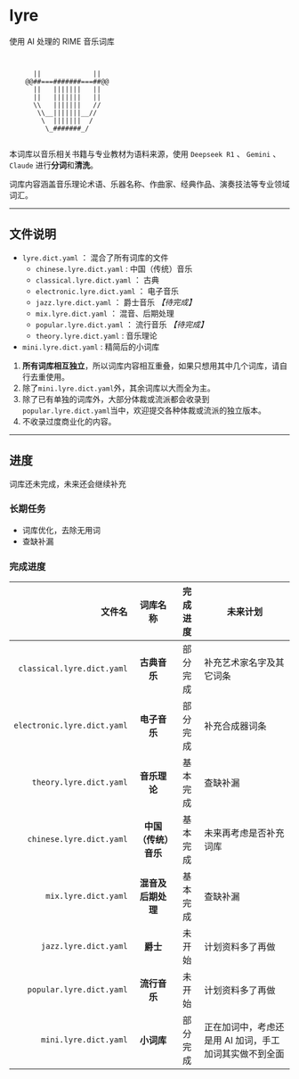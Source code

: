 # lyre

使用 AI 处理的 RIME 音乐词库

```text


      ||             ||
    @@##===#######===##@@
      ||   |||||||   ||
      ||   |||||||   ||
      \\   |||||||   //
       \\__|||||||__//
        \  |||||||  /
         \_#######_/


```

本词库以音乐相关书籍与专业教材为语料来源，使用 `Deepseek R1` 、 `Gemini` 、`Claude` 进行**分词**和**清洗**。

词库内容涵盖音乐理论术语、乐器名称、作曲家、经典作品、演奏技法等专业领域词汇。

---

## 文件说明

- `lyre.dict.yaml` ： 混合了所有词库的文件
  - `chinese.lyre.dict.yaml` : 中国（传统）音乐
  - `classical.lyre.dict.yaml` ： 古典
  - `electronic.lyre.dict.yaml` ： 电子音乐
  - `jazz.lyre.dict.yaml` ： 爵士音乐 _【待完成】_
  - `mix.lyre.dict.yaml` ： 混音、后期处理
  - `popular.lyre.dict.yaml` ： 流行音乐 _【待完成】_
  - `theory.lyre.dict.yaml` : 音乐理论
- `mini.lyre.dict.yaml` : 精简后的小词库

1. **所有词库相互独立**，所以词库内容相互重叠，如果只想用其中几个词库，请自行去重使用。
2. 除了`mini.lyre.dict.yaml`外，其余词库以大而全为主。
3. 除了已有单独的词库外，大部分体裁或流派都会收录到`popular.lyre.dict.yaml`当中，欢迎提交各种体裁或流派的独立版本。
4. 不收录过度商业化的内容。

---

## 进度

词库还未完成，未来还会继续补充

### 长期任务

- 词库优化，去除无用词
- 查缺补漏

### 完成进度

| 文件名                            |       词库名称       | 完成进度 | 未来计划                                               |
| ---------------------------------: | :------------------: | :------: | ------------------------------------------------------ |
| `classical.lyre.dict.yaml`  |     **古典音乐**     | 部分完成 | 补充艺术家名字及其它词条                               |
| `electronic.lyre.dict.yaml` |     **电子音乐**     | 部分完成 | 补充合成器词条                                         |
| `theory.lyre.dict.yaml`     |     **音乐理论**     | 基本完成 | 查缺补漏                                               |
| `chinese.lyre.dict.yaml`    | **中国（传统）音乐** | 基本完成 | 未来再考虑是否补充词库                                 |
| `mix.lyre.dict.yaml`        |  **混音及后期处理**  | 基本完成 | 查缺补漏                                               |
| `jazz.lyre.dict.yaml`       |       **爵士**       |  未开始  | 计划资料多了再做                                       |
| `popular.lyre.dict.yaml`    |     **流行音乐**     |  未开始  | 计划资料多了再做                                       |
| `mini.lyre.dict.yaml`             |      **小词库**      | 部分完成 | 正在加词中，考虑还是用 AI 加词，手工加词其实做不到全面 |
